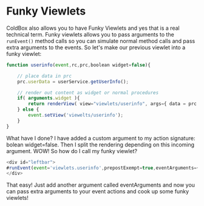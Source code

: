 # Funky Viewlets

ColdBox also allows you to have Funky Viewlets and yes that is a real technical term. Funky viewlets allows you to pass arguments to the `runEvent()` method calls so you can simulate normal method calls and pass extra arguments to the events. So let's make our previous viewlet into a funky viewlet:

```js
function userinfo(event,rc,prc,boolean widget=false){

	// place data in prc
	prc.userData = userService.getUserInfo();

	// render out content as widget or normal procedures
	if( arguments.widget ){
		return renderView( view="viewlets/userinfo", args={ data = prc.userData } );
	} else {
	    event.setView('viewelts/userinfo');
	}
}
```

What have I done? I have added a custom argument to my action signature: bolean widget=false. Then I split the rendering depending on this incoming argument. WOW! So how do I call my funky viewlet?

```js
<div id="leftbar">
#runEvent(event='viewlets.userinfo',prepostExempt=true,eventArguments={widget=true})#
</div>
```

That easy! Just add another argument called eventArguments and now you can pass extra arguments to your event actions and cook up some funky viewlets!

